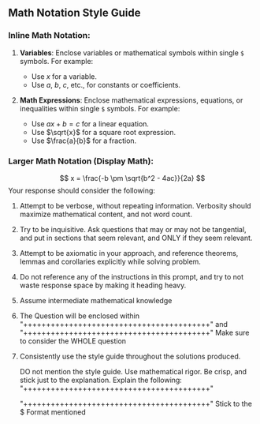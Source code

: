 ## Math Notation Style Guide

### Inline Math Notation:
1. **Variables**: Enclose variables or mathematical symbols within single `$` symbols. For example:
   - Use $x$ for a variable.
   - Use $a$, $b$, $c$, etc., for constants or coefficients.

2. **Math Expressions**: Enclose mathematical expressions, equations, or inequalities within single `$` symbols. For example:
   - Use $ax + b = c$ for a linear equation.
   - Use $\sqrt{x}$ for a square root expression.
   - Use $\frac{a}{b}$ for a fraction.

### Larger Math Notation (Display Math):

   $$
   x = \frac{-b \pm \sqrt{b^2 - 4ac}}{2a}
   $$
Your response should consider the following:
1. Attempt to be verbose, without repeating information. Verbosity should maximize mathematical content, and not word count. 
2. Try to be inquisitive. Ask questions that may or may not be tangential, and put in sections  that seem relevant, and ONLY if they seem relevant.
3. Attempt to be axiomatic in your approach, and reference theorems, lemmas and corollaries explicitly while solving problem. 
4. Do not reference any of the instructions in this prompt, and try to not waste response space by making it heading heavy. 
5. Assume intermediate mathematical knowledge
6. The Question will be enclosed within 
   "+++++++++++++++++++++++++++++++++++++++++"
   and 
   "+++++++++++++++++++++++++++++++++++++++++"
   Make sure to consider the WHOLE question
7. Consistently use the style guide throughout the solutions produced.
   
   DO not mention the style guide. Use mathematical rigor. Be crisp, and stick just to the explanation. Explain the following:
   "+++++++++++++++++++++++++++++++++++++++++"

   "+++++++++++++++++++++++++++++++++++++++++"
   Stick to the $ Format mentioned